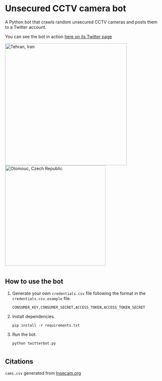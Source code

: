 # Unsecured CCTV camera bot
A Python bot that crawls random unsecured CCTV cameras and posts them to a Twitter account.

You can see the bot in action [here on its Twitter page](https://twitter.com/Unsecured_CCTV)

<img src="https://user-images.githubusercontent.com/95893344/166120138-fb6bd3eb-7243-4c92-83d4-86c8fc66bda6.jpg" alt="Tehran, Iran" width="400"/> <img src="https://user-images.githubusercontent.com/95893344/166120172-403e4f28-5d1e-42b0-b11c-f119409a38fc.jpg" alt="Olomouc, Czech Republic" width="330"/>

#
## How to use the bot

1. Generate your own `credentials.csv` file following the format in the `credentials.csv.example` file.

    ```
    CONSUMER_KEY,CONSUMER_SECRET,ACCESS_TOKEN,ACCESS_TOKEN_SECRET
    ```

2. Install dependencies.

    ```
    pip install -r requirements.txt
    ```
3. Run the bot.

    ```bash
    python twitterbot.py
    ```
# 
## Citations

`cams.csv` generated from [Insecam.org](http://www.insecam.org/static/sitemap.xml)
